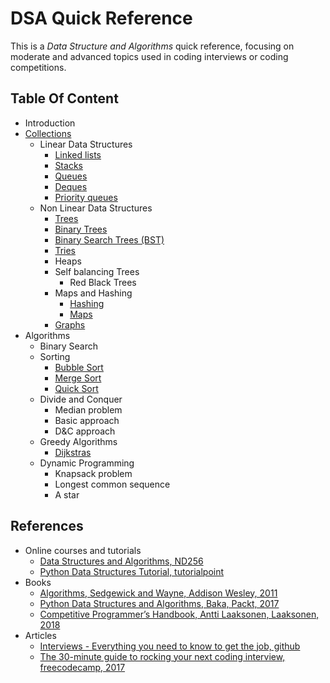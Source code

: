 # DSA Quick Reference

This is a _Data Structure and Algorithms_ quick reference, focusing on moderate and advanced topics used in coding interviews or coding competitions.

## Table Of Content

- Introduction
- [Collections](docs/collections.md)
  - Linear Data Structures
    - [Linked lists](docs/linked_lists.md)
    - [Stacks](docs/stacks.md)
    - [Queues](docs/queues.md)
    - [Deques](docs/deques.md)
    - [Priority queues](docs/priority_queues.md)
  - Non Linear Data Structures
    - [Trees](docs/trees.md)
    - [Binary Trees](docs/bst.md)
    - [Binary Search Trees (BST)](docs/bst.md)
    - [Tries](docs/tries.md)
    - Heaps
    - Self balancing Trees
      - Red Black Trees
    - Maps and Hashing
      - [Hashing](docs/hashing.md)
      - [Maps](docs/maps.md)
    - [Graphs](docs/graphs.md)
- Algorithms
  - Binary Search
  - Sorting
    - [Bubble Sort](docs/bubble_sort.md)
    - [Merge Sort](docs/merge_sort.md)
    - [Quick Sort](docs/quick_sort.md)
  - Divide and Conquer
    - Median problem
    - Basic approach
    - D&C approach
  - Greedy Algorithms
    - [Dijkstras](docs/dijkstras_algorithm.md)
  - Dynamic Programming
    - Knapsack problem
    - Longest common sequence
    - A star

## References

- Online courses and tutorials
  - [Data Structures and Algorithms, ND256](https://www.udacity.com/course/data-structures-and-algorithms-nanodegree--nd256)
  - [Python Data Structures Tutorial, tutorialpoint](https://www.tutorialspoint.com/python_data_structure/python_data_structure_introduction.htm)
- Books
  - [Algorithms, Sedgewick and Wayne, Addison Wesley, 2011](https://www.amazon.com/Algorithms-4th-Robert-Sedgewick/dp/032157351X)
  - [Python Data Structures and Algorithms, Baka, Packt, 2017](https://www.packtpub.com/product/python-data-structures-and-algorithms/9781786467355)
  - [Competitive Programmer’s Handbook, Antti Laaksonen, Laaksonen, 2018](https://cses.fi/book.pdf)
- Articles
  - [Interviews - Everything you need to know to get the job, github](https://github.com/kdn251/interviews)
  - [The 30-minute guide to rocking your next coding interview, freecodecamp, 2017](https://www.freecodecamp.org/news/coding-interviews-for-dummies-5e048933b82b/)
